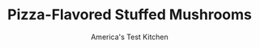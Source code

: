 ---
layout: ../../layouts/MarkdownPostLayout.astro
title: Pizza-Flavored Stuffed Mushrooms
author: America's Test Kitchen
pubDate: 2023-03-15
description: "The goal: a tasty, easy-to-eat snack with serious mushroom flavor."
image_url: https://res.cloudinary.com/hksqkdlah/image/upload/ar_1:1,c_fill,dpr_2.0,f_auto,fl_lossy.progressive.strip_profile,g_faces:auto,q_auto:low,w_344/SFS_PizzaStuffedMushrooms-14_buuris
tags: ["Appetizers","Vegetables","Pork"]
calories: 2339
protein: 13
carbohydrates: 5
fats: 
fiber: 
ingredients: ["24 , white mushrooms (1½ to 2 inches in diameter)","2 tablespoons, extra-virgin olive oil","2 tablespoons, balsamic vinegar","1 1/4 teaspoons, table salt, divided","1 teaspoon, pepper, divided","12 ounces, hot Italian sausage, casings removed","3 ounces, whole-milk mozzarella cheese, shredded (3⁄4 cup)","1/4 cup, chopped fresh basil","1/4 cup, panko bread crumbs","1/4 cup finely chopped, pepperoni","3 tablespoons, white wine","1 tablespoon, tomato paste","3 , garlic cloves, minced","1/2 teaspoon, Italian seasoning","1/4 cup, grated Parmesan cheese"]
serves: 8
time: "1 hour 35 minutes"
instructions: ["Adjust oven rack to middle position and heat oven to 425 degrees. Remove stems from mushrooms and chop half of stems fine; discard remaining stems. Whisk oil, vinegar, 1 teaspoon salt, and ½ teaspoon pepper together in medium bowl. Add mushroom caps and toss to coat with oil mixture; set aside.","Using your hands, thoroughly combine sausage, mozzarella, basil, panko, pepperoni, wine, tomato paste, garlic, Italian seasoning, mushroom stems, remaining ¼ teaspoon salt, and remaining ½ teaspoon pepper in bowl.","Spray 12-inch ovensafe skillet (or 13 by 9-inch baking dish) with vegetable oil spray. Fill mushroom caps with sausage mixture and place in prepared skillet. Sprinkle tops of filled mushrooms with Parmesan. (Stuffed mushrooms can be covered with plastic wrap and refrigerated for up to 24 hours.)","Bake until cooked through and lightly browned on top, about 35 minutes. Let cool for 10 minutes. Transfer to platter and serve."]
nutrition: ["351 mg Potassium","194 mg Phosphorus","130 mg Calcium","1 mg Iron","19 mg Magnesium","587 mg Sodium","1 mg Zinc","23 g Fat","3 mg Niacin (B3)","10 g Monounsaturated","2 g Polyunsaturated","2 mg Vitamin C","51 mg Cholesterol","8 g Saturated","15 µg Folate (food)","2 g Sugars","7 µg Vitamin K","91 g Water","5 g Carbs","15 µg Folate equivalent (total)","13 g Protein","32 µg Vitamin A","292 kcal Energy","2339 calories"]
notes: "You will need about 1½ pounds of mushrooms to yield the 24 called for in this recipe."
---
